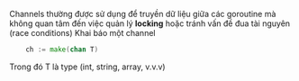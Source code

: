 Channels thường được sử dụng để truyền dữ liệu giữa các goroutine mà không quan tâm đến việc quản lý **locking** hoặc tránh vấn đề đua tài nguyên (race conditions)
Khai báo một channel

```go
    ch := make(chan T)
```

Trong đó T là type (int, string, array, v.v.v)
